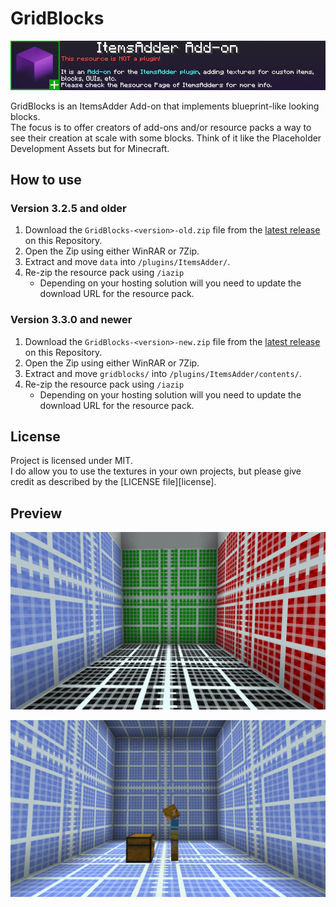 # GridBlocks

![ia banner][banner]

GridBlocks is an ItemsAdder Add-on that implements blueprint-like looking blocks.  
The focus is to offer creators of add-ons and/or resource packs a way to see their creation at scale with some blocks. Think of it like the Placeholder Development Assets but for Minecraft.

## How to use

### Version 3.2.5 and older

1. Download the `GridBlocks-<version>-old.zip` file from the [latest release][releases] on this Repository.
2. Open the Zip using either WinRAR or 7Zip.
3. Extract and move `data` into `/plugins/ItemsAdder/`.
4. Re-zip the resource pack using `/iazip`
    - Depending on your hosting solution will you need to update the download URL for the resource pack.

### Version 3.3.0 and newer

1. Download the `GridBlocks-<version>-new.zip` file from the [latest release][releases] on this Repository.
2. Open the Zip using either WinRAR or 7Zip.
3. Extract and move `gridblocks/` into `/plugins/ItemsAdder/contents/`.
4. Re-zip the resource pack using `/iazip`
    - Depending on your hosting solution will you need to update the download URL for the resource pack.

## License

Project is licensed under MIT.  
I do allow you to use the textures in your own projects, but please give credit as described by the [LICENSE file][license].

## Preview

![preview 1][preview_1]

![preview 2][preview_2]

<!-- Links -->
[banner]: https://raw.githubusercontent.com/LoneDev6/Wiki-ItemsAdder/master/.gitbook/assets/ia_addon_banner.png

[releases]: https://github.com/Andre601/GridBlocks/releases/latest

[preview_1]: https://raw.githubusercontent.com/Andre601/GridBlocks/main/.github/assets/preview_1.png
[preview_2]: https://raw.githubusercontent.com/Andre601/GridBlocks/main/.github/assets/preview_2.png
